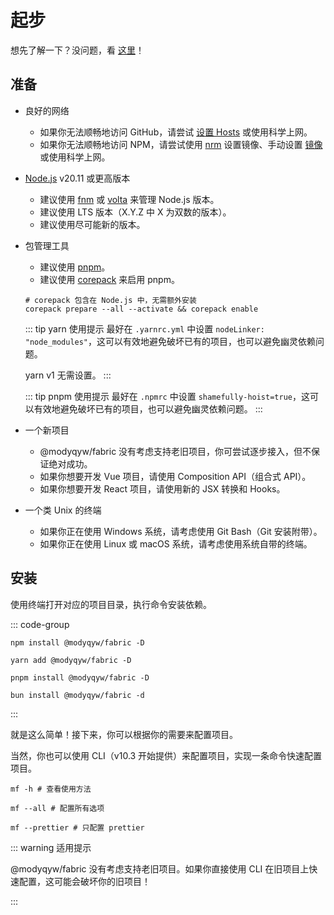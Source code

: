 # 起步

想先了解一下？没问题，看 [这里](./what-is-modyqyw-fabric.md)！

## 准备

- 良好的网络

  - 如果你无法顺畅地访问 GitHub，请尝试 [设置 Hosts](https://github.com/ineo6/hosts) 或使用科学上网。
  - 如果你无法顺畅地访问 NPM，请尝试使用 [nrm](https://github.com/Pana/nrm) 设置镜像、手动设置 [镜像](https://npmmirror.com/) 或使用科学上网。

- [Node.js](https://nodejs.org/) v20.11 或更高版本

  - 建议使用 [fnm](https://github.com/Schniz/fnm) 或 [volta](https://volta.sh/) 来管理 Node.js 版本。
  - 建议使用 LTS 版本（X.Y.Z 中 X 为双数的版本）。
  - 建议使用尽可能新的版本。

- 包管理工具

  - 建议使用 [pnpm](https://pnpm.io)。
  - 建议使用 [corepack](https://github.com/nodejs/corepack) 来启用 pnpm。

  ```shell
  # corepack 包含在 Node.js 中，无需额外安装
  corepack prepare --all --activate && corepack enable
  ```

  ::: tip yarn 使用提示
  最好在 `.yarnrc.yml` 中设置 `nodeLinker: "node_modules"`，这可以有效地避免破坏已有的项目，也可以避免幽灵依赖问题。

  yarn v1 无需设置。
  :::

  ::: tip pnpm 使用提示
  最好在 `.npmrc` 中设置 `shamefully-hoist=true`，这可以有效地避免破坏已有的项目，也可以避免幽灵依赖问题。
  :::

- 一个新项目

  - @modyqyw/fabric 没有考虑支持老旧项目，你可尝试逐步接入，但不保证绝对成功。
  - 如果你想要开发 Vue 项目，请使用 Composition API（组合式 API）。
  - 如果你想要开发 React 项目，请使用新的 JSX 转换和 Hooks。

- 一个类 Unix 的终端
  - 如果你正在使用 Windows 系统，请考虑使用 Git Bash（Git 安装附带）。
  - 如果你正在使用 Linux 或 macOS 系统，请考虑使用系统自带的终端。

## 安装

使用终端打开对应的项目目录，执行命令安装依赖。

::: code-group

```shell [npm]
npm install @modyqyw/fabric -D
```

```shell [yarn]
yarn add @modyqyw/fabric -D
```

```shell [pnpm]
pnpm install @modyqyw/fabric -D
```

```shell [bun(experimental)]
bun install @modyqyw/fabric -d
```

:::

就是这么简单！接下来，你可以根据你的需要来配置项目。

当然，你也可以使用 CLI（v10.3 开始提供）来配置项目，实现一条命令快速配置项目。

```shell
mf -h # 查看使用方法

mf --all # 配置所有选项

mf --prettier # 只配置 prettier
```

::: warning 适用提示

@modyqyw/fabric 没有考虑支持老旧项目。如果你直接使用 CLI 在旧项目上快速配置，这可能会破坏你的旧项目！

:::
